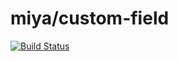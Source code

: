 # miya/custom-field

[![Build Status](https://travis-ci.org/miya0001/custom-field.svg?branch=master)](https://travis-ci.org/miya0001/custom-field)

